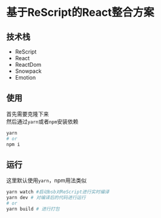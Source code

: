 # 基于ReScript的React整合方案
## 技术栈
- ReScript
- React
- ReactDom
- Snowpack
- Emotion
## 使用
首先需要克隆下来  
然后通过`yarn`或者`npm`安装依赖
```bash
yarn 
# or
npm i
```
## 运行
这里默认使用`yarn`，npm用法类似
```bash
yarn watch #启动bsb对ReScript进行实时编译
yarn dev # 对编译后的代码进行运行
# or
yarn build # 进行打包
```